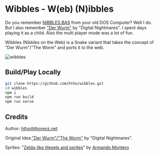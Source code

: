 # Wibbles - W(eb) (N)ibbles

Do you remember [NIBBLES.BAS](https://en.wikipedia.org/wiki/Nibbles_(video_game)) from your old DOS Computer? Well I do. But I also remember ["Der Wurm"](http://www.dngames.de/old/wurm.html) by "Digital Nightmares". I spent days playing it as a child. Also the multi player mode was a lot of fun.

Wibbles (Nibbles on the Web) is a Snake variant that takes the concept of "Der Wurm"/"The Worm" and ports it to the web.

![wibbles](https://user-images.githubusercontent.com/2182288/204882415-c63e9e79-9233-4ae1-a588-706b4b6502e6.png)

## Build/Play Locally

```sh
git clone https://github.com/htho/wibbles.git
cd wibbles
npm i
npm run build
npm run serve
```

## Credits

Author: htho@thorenz.net

Original Idea:["Der Wurm"/"The Worm"](http://www.dngames.de/old/wurm.html) by "Digital Nightmares".

Sprites: "[Zelda-like tilesets and sprites](https://opengameart.org/content/zelda-like-tilesets-and-sprites)" by [Armando Montero](https://opengameart.org/users/armm1998)


